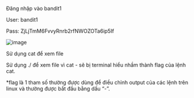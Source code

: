 Đăng nhập vào bandit1

User: bandit1

Pass: ZjLjTmM6FvvyRnrb2rfNWOZOTa6ip5If

![image](https://github.com/Ash-Dust/NMATTT/assets/120457430/251d8fca-fc04-4b1c-a641-c2d1ca2a7841)

Sử dụng cat để xem file

Sử dụng ./ để xem file vì cat - sẽ bị terminal hiểu nhầm thành flag của lệnh cat.

*flag là 1 tham số thường được dùng để điều chỉnh output của các lệnh trên linux và thường được bắt đầu bằng dấu “-”.
